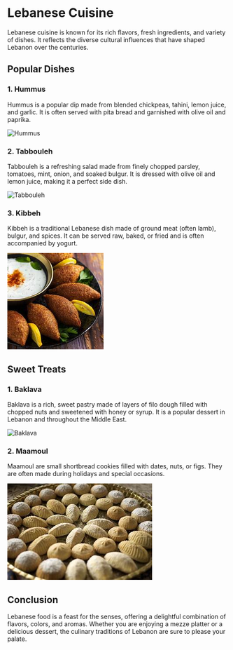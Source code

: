 # Lebanese Cuisine

Lebanese cuisine is known for its rich flavors, fresh ingredients, and variety of dishes. It reflects the diverse cultural influences that have shaped Lebanon over the centuries.

## Popular Dishes

### 1. Hummus

Hummus is a popular dip made from blended chickpeas, tahini, lemon juice, and garlic. It is often served with pita bread and garnished with olive oil and paprika.

![Hummus](https://github.com/Mary-create24/escapade-libanaise/raw/main/images/lebanese-cuisine.jpg)

### 2. Tabbouleh

Tabbouleh is a refreshing salad made from finely chopped parsley, tomatoes, mint, onion, and soaked bulgur. It is dressed with olive oil and lemon juice, making it a perfect side dish.

![Tabbouleh](https://github.com/Mary-create24/escapade-libanaise/raw/main/images/tabbouleh.jpg)

### 3. Kibbeh

Kibbeh is a traditional Lebanese dish made of ground meat (often lamb), bulgur, and spices. It can be served raw, baked, or fried and is often accompanied by yogurt.

![Kibbeh](https://github.com/Mary-create24/escapade-libanaise/raw/main/images/kibbeh.jpg)

## Sweet Treats

### 1. Baklava

Baklava is a rich, sweet pastry made of layers of filo dough filled with chopped nuts and sweetened with honey or syrup. It is a popular dessert in Lebanon and throughout the Middle East.

![Baklava](https://github.com/Mary-create24/escapade-libanaise/raw/main/images/baklava.jpg)

### 2. Maamoul

Maamoul are small shortbread cookies filled with dates, nuts, or figs. They are often made during holidays and special occasions.

![Maamoul](https://github.com/Mary-create24/escapade-libanaise/raw/main/images/maamoul.jpg)

## Conclusion

Lebanese food is a feast for the senses, offering a delightful combination of flavors, colors, and aromas. Whether you are enjoying a mezze platter or a delicious dessert, the culinary traditions of Lebanon are sure to please your palate.


